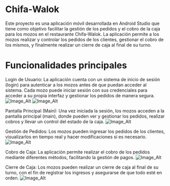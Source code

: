 # Chifa-Walok
Este proyecto es una aplicación móvil desarrollada en Android Studio que tiene como objetivo facilitar la gestión de los pedidos y el cobro de la caja para los mozos en el restaurante Chifa-Walok. La aplicación permite a los mozos realizar y controlar los pedidos de los clientes, gestionar el cobro de los mismos, y finalmente realizar un cierre de caja al final de su turno.

# Funcionalidades principales
Login de Usuario: La aplicación cuenta con un sistema de inicio de sesión (login) para autenticar a los mozos antes de que puedan acceder al sistema. Cada mozo puede iniciar sesión con sus credenciales para acceder a su propia interfaz y gestionar los pedidos de manera segura.
![Image_Alt](https://github.com/wilberbecerra/Chifa-Walok/blob/2642a3ad8ed8907ff781970e7e42e810e9266b06/recursos/login.jpg)
![Image_Alt](https://github.com/wilberbecerra/Chifa-Walok/blob/2642a3ad8ed8907ff781970e7e42e810e9266b06/recursos/login_credenciales.jpg)

Pantalla Principal (Main): Una vez iniciada la sesión, los mozos acceden a la pantalla principal (main), donde pueden ver y gestionar los pedidos, realizar cobros y llevar un control del estado de la caja.
![Image_Alt](https://github.com/wilberbecerra/Chifa-Walok/blob/2642a3ad8ed8907ff781970e7e42e810e9266b06/recursos/main.jpg)

Gestión de Pedidos: Los mozos pueden ingresar los pedidos de los clientes, visualizarlos en tiempo real y hacer modificaciones si es necesario.
![Image_Alt](https://github.com/wilberbecerra/Chifa-Walok/blob/2642a3ad8ed8907ff781970e7e42e810e9266b06/recursos/pedidos.jpg)

Cobro de Caja: La aplicación permite realizar el cobro de los pedidos mediante diferentes métodos, facilitando la gestión de pagos.
![Image_Alt](https://github.com/wilberbecerra/Chifa-Walok/blob/2642a3ad8ed8907ff781970e7e42e810e9266b06/recursos/caja.jpg)

Cierre de Caja: Los mozos pueden realizar un cierre de caja al final de su turno, con el fin de registrar los ingresos y asegurarse de que todo esté en orden.
![Image_Alt](https://github.com/wilberbecerra/Chifa-Walok/blob/2642a3ad8ed8907ff781970e7e42e810e9266b06/recursos/cierre_de_caja.jpg)
